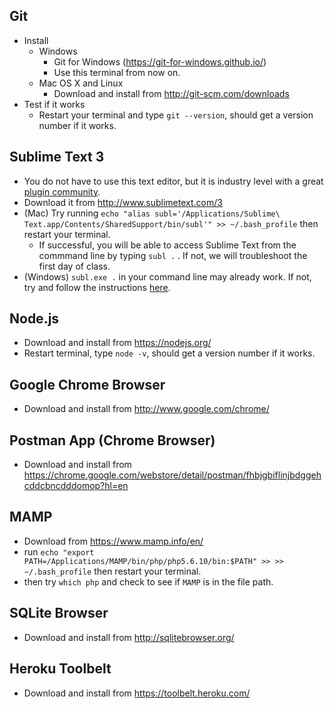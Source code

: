 ## Git
* Install
  * Windows
    * Git for Windows (https://git-for-windows.github.io/)
    * Use this terminal from now on.
  * Mac OS X and Linux
    * Download and install from http://git-scm.com/downloads
* Test if it works
  * Restart your terminal and type `git --version`, should get a version number if it works.

## Sublime Text 3
* You do not have to use this text editor, but it is industry level with a great [plugin community](https://packagecontrol.io/).
* Download it from http://www.sublimetext.com/3
* (Mac) Try running `echo "alias subl='/Applications/Sublime\ Text.app/Contents/SharedSupport/bin/subl'" >> ~/.bash_profile` then restart your terminal.
  * If successful, you will be able to access Sublime Text from the commmand line by typing `subl .` . If not, we will troubleshoot the first day of class.
* (Windows) `subl.exe .` in your command line may already work. If not, try and follow the instructions [here](https://scotch.io/tutorials/open-sublime-text-from-the-command-line-using-subl-exe-windows).

## Node.js
* Download and install from https://nodejs.org/
* Restart terminal, type `node -v`, should get a version number if it works.

## Google Chrome Browser
* Download and install from http://www.google.com/chrome/

## Postman App (Chrome Browser)
* Download and install from https://chrome.google.com/webstore/detail/postman/fhbjgbiflinjbdggehcddcbncdddomop?hl=en

## MAMP
* Download from https://www.mamp.info/en/
* run `echo "export PATH=/Applications/MAMP/bin/php/php5.6.10/bin:$PATH" >> >> ~/.bash_profile` then restart your terminal.
* then try `which php` and check to see if `MAMP` is in the file path.

## SQLite Browser
* Download and install from http://sqlitebrowser.org/

## Heroku Toolbelt
* Download and install from https://toolbelt.heroku.com/